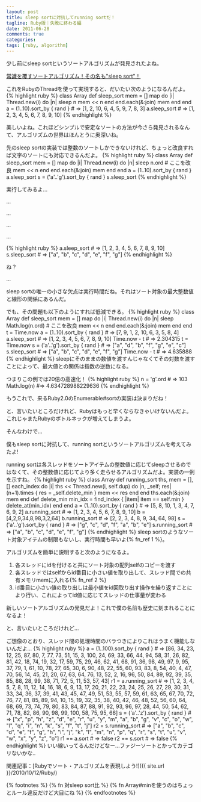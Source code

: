 ```yaml
---
layout: post
title: sleep sortに対抗してrunning sortだ！
tagline: Ruby版｜失敗に終わる編
date: 2011-06-28
comments: true
categories:
tags: [ruby, algorithm]
---
```


少し前にsleep sortというソートアルゴリズムが発見されたよね。

[常識を覆すソートアルゴリズム！その名も"sleep sort"！](http://d.hatena.ne.jp/gfx/20110519/1305810786)

これをRubyのThreadを使って実現すると、だいたい次のようになるんだよ。
{% highlight ruby %}
class Array
  def sleep_sort
    mem = []
    map do |i|
      Thread.new(i) do |n|
        sleep n
        mem << n
      end
    end.each(&:join)
    mem
  end
end
a = (1..10).sort_by { rand } # => [1, 2, 10, 6, 4, 5, 9, 7, 8, 3]
a.sleep_sort # => [1, 2, 3, 4, 5, 6, 7, 8, 9, 10]
{% endhighlight %}

美しいよね。これほどシンプルで安定なソートの方法が今さら発見されるなんて、アルゴリズムの世界はほんとうに奥深いね。

先のsleep sortの実装では整数のソートしかできないけれど、ちょっと改良すれば文字のソートにも対応できるんだよ。
{% highlight ruby %}
class Array
  def sleep_sort
    mem = []
    map do |i|
      Thread.new(i) do |n|
        sleep n.ord         # ここを改良
        mem << n
      end
    end.each(&:join)
    mem
  end
end
a = (1..10).sort_by { rand }
a.sleep_sort
s = ('a'..'g').sort_by { rand }
s.sleep_sort
{% endhighlight %}

実行してみるよ...

...


...


...


...


{% highlight ruby %}
a.sleep_sort # => [1, 2, 3, 4, 5, 6, 7, 8, 9, 10]
s.sleep_sort # => ["a", "b", "c", "d", "e", "f", "g"]
{% endhighlight %}

ね？

...

sleep sortの唯一の小さな欠点は実行時間だね。それはソート対象の最大整数値と線形の関係にあるんだ。

でも、その問題も以下のようにすれば低減できる。
{% highlight ruby %}
class Array
  def sleep_sort
    mem = []
    map do |i|
      Thread.new(i) do |n|
        sleep Math.log(n.ord)        # ここを改良
        mem << n
      end
    end.each(&:join)
    mem
  end
end
t = Time.now
a = (1..10).sort_by { rand } # => [7, 9, 1, 2, 10, 6, 3, 5, 8, 4]
a.sleep_sort # => [1, 2, 3, 4, 5, 6, 7, 8, 9, 10]
Time.now - t # => 2.304315
t = Time.now
s = ('a'..'g').sort_by { rand } # => ["a", "d", "b", "f", "g", "e", "c"]
s.sleep_sort # => ["a", "b", "c", "d", "e", "f", "g"]
Time.now - t # => 4.635888
{% endhighlight %}
sleepにそのままの数値を渡すんじゃなくてその対数を渡すことによって、最大値との関係は指数の逆数になる。

つまりこの例では20倍の高速化！
{% highlight ruby %}
n = 'g'.ord # => 103
Math.log(n) #=> 4.634728988229636
{% endhighlight %}

もうこれで、来るRuby2.0のEnumerable#sortの実装は決まりだね！

と、言いたいところだけれど、Rubyはもっと早くならなきゃいけないんだよ。これじゃまたRubyのボトルネックが増えてしまうよ。


そんなわけで...

僕もsleep sortに対抗して、running sortというソートアルゴリズムを考えてみたよ!

running sortは各スレッドをソートアイテムの整数値に応じてsleepさせるのではなくて、その整数値に応じてより多く走らせるアルゴリズムだよ。実装の一例を示すね。
{% highlight ruby %}
class Array
  def running_sort
    ths, mem = [], []
    each_index do |i|
      ths << Thread.new(i, self.dup) do |n, _self; res|
        (n+1).times { res = _self.delete_min }
        mem << res
      end
    end
    ths.each(&:join)
    mem
  end
  def delete_min
    min_idx = find_index { |item| item == self.min }
    delete_at(min_idx)
  end
end
a = (1..10).sort_by { rand } # => [5, 8, 10, 1, 3, 4, 7, 6, 9, 2]
a.running_sort # => [1, 2, 3, 4, 5, 6, 7, 8, 9, 10]
b = [4,2,9,34,8,98,3,2,64]
b.running_sort # => [2, 2, 3, 4, 8, 9, 34, 64, 98]
s = ('a'..'g').sort_by { rand } # => ["g", "c", "d", "f", "a", "b", "e"]
s.running_sort # => ["a", "b", "c", "d", "e", "f", "g"]
{% endhighlight %}
sleep sortのようなソート対象アイテムの制限もないし、実行時間も早いよ{% fn_ref 1 %}。

アルゴリズムを簡単に説明すると次のようになるよ。

1. 各スレッドにidを付けると共にソート対象の配列selfのコピーを渡す
1. 各スレッドではselfからid番目に小さい値を取り出して、スレッド間での共有メモリmemに入れる{% fn_ref 2 %}
1. id番目に小さい値の取り出しは最小値をid回取り出す操作を繰り返すことにより行い、これによってid値に応じてスレッドの仕事量が変わる

新しいソートアルゴリズムの発見だよ！これで僕の名前も歴史に刻まれることになるよ！

と、言いたいところだけれど...

ご想像のとおり、スレッド間の処理時間のバラつきによりこれはうまく機能しないんだよ...
{% highlight ruby %}
a = (1..100).sort_by { rand } # => [86, 34, 23, 12, 25, 87, 80, 7, 77, 73, 51, 15, 3, 100, 24, 69, 33, 66, 44, 94, 58, 31, 26, 82, 81, 42, 18, 74, 19, 32, 17, 59, 75, 29, 46, 62, 41, 68, 91, 36, 98, 49, 97, 9, 95, 37, 79, 1, 61, 10, 78, 27, 65, 30, 6, 90, 48, 22, 55, 60, 93, 83, 8, 54, 40, 4, 47, 70, 56, 14, 45, 21, 20, 67, 63, 64, 76, 13, 52, 2, 16, 96, 50, 84, 89, 92, 39, 35, 85, 88, 28, 99, 38, 71, 72, 5, 11, 53, 57, 43]
r1 = a.running_sort # => [1, 2, 3, 4, 5, 7, 8, 11, 12, 14, 16, 18, 6, 9, 13, 17, 20, 21, 22, 23, 24, 25, 26, 27, 29, 30, 31, 33, 34, 36, 37, 39, 41, 43, 45, 47, 49, 51, 53, 55, 57, 59, 61, 63, 65, 67, 70, 72, 76, 77, 81, 85, 89, 94, 10, 15, 19, 32, 35, 38, 40, 42, 46, 48, 52, 56, 60, 64, 68, 69, 73, 74, 79, 80, 83, 84, 87, 88, 91, 92, 93, 96, 97, 28, 44, 50, 54, 62, 71, 78, 82, 86, 90, 98, 99, 100, 58, 75, 95, 66]
s = ('a'..'z').sort_by { rand } # => ["x", "p", "h", "z", "d", "e", "r", "u", "y", "m", "a", "b", "g", "v", "c", "o", "w", "l", "q", "i", "n", "k", "s", "f", "t", "j"]
r2 = s.running_sort # => ["a", "b", "c", "d", "e", "f", "g", "h", "i", "j", "k", "l", "m", "n", "p", "q", "r", "s", "t", "u", "v", "w", "x", "y", "z", "o"]
r1 == a.sort # => false
r2 == s.sort # => false
{% endhighlight %}
いい線いってるんだけどなー...ファジーソートとかってカテゴリないかな..

関連記事：[Rubyでソート・アルゴリズムを表現しよう!]({{ site.url }}/2010/10/12/Ruby/)

{% footnotes %}
   {% fn 対sleep sort比 %}
   {% fn Array#minを使うのはちょっとルール違反だけど大目にね %}
{% endfootnotes %}
